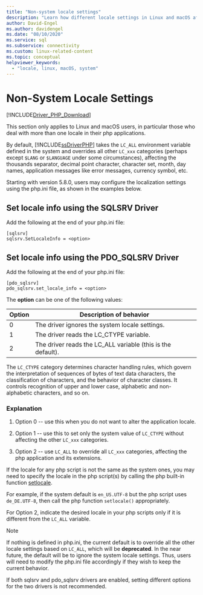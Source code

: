 ```yaml
---
title: "Non-system locale settings"
description: "Learn how different locale settings in Linux and macOS affect the Microsoft Drivers for PHP for SQL Server"
author: David-Engel
ms.author: davidengel
ms.date: "08/10/2020"
ms.service: sql
ms.subservice: connectivity
ms.custom: linux-related-content
ms.topic: conceptual
helpviewer_keywords:
  - "locale, linux, macOS, system"
---
```


# Non-System Locale Settings
[!INCLUDE[Driver_PHP_Download](../../includes/driver_php_download.md)]

This section only applies to Linux and macOS users, in particular those who deal with more than one locale in their php applications.

By default, [!INCLUDE[ssDriverPHP](../../includes/ssdriverphp_md.md)] takes the `LC_ALL` environment variable defined in the system and overrides all other `LC_xxx` categories (perhaps except `$LANG` or `$LANGUAGE` under some circumstances), affecting the thousands separator, decimal point character, character set, month, day names, application messages like error messages, currency symbol, etc.

Starting with version 5.8.0, users may configure the localization settings using the php.ini file, as shown in the examples below.

## Set locale info using the SQLSRV Driver  
Add the following at the end of your php.ini file:
  
```  
[sqlsrv]  
sqlsrv.SetLocaleInfo = <option>
```  
  
## Set locale info using the PDO_SQLSRV Driver  
Add the following at the end of your php.ini file:
  
```  
[pdo_sqlsrv]  
pdo_sqlsrv.set_locale_info = <option>
```  
  
The **option** can be one of the following values:  
  
|Option|Description of behavior|
|---------|---------------|
|0|The driver ignores the system locale settings.|
|1|The driver reads the LC_CTYPE variable.|
|2|The driver reads the LC_ALL variable (this is the default).|
  

The `LC_CTYPE` category determines character handling rules, which govern the interpretation of sequences of bytes of text data characters, the classification of characters, and the behavior of character classes. It controls recognition of upper and lower case, alphabetic and non-alphabetic characters, and so on.

### Explanation

1. Option 0 -- use this when you do not want to alter the application locale.

1. Option 1 -- use this to set only the system value of `LC_CTYPE` without affecting the other `LC_xxx` categories.

1. Option 2 -- use `LC_ALL` to override all `LC_xxx` categories, affecting the php application and its extensions.

If the locale for any php script is not the same as the system ones, you may need to specify the locale in the php script(s) by calling the php built-in function [setlocale](https://www.php.net/manual/en/function.setlocale.php). 

For example, if the system default is `en_US.UTF-8` but the php script uses `de_DE.UTF-8`, then call the php function `setlocale()` appropriately.

For Option 2, indicate the desired locale in your php scripts only if it is different from the `LC_ALL` variable.

> [!NOTE]
> If nothing is defined in php.ini, the current default is to override all the other locale settings based on `LC_ALL`, which will be **deprecated**. In the near future, the default will be to ignore the system locale settings. Thus, users will need to modify the php.ini file accordingly if they wish to keep the current behavior.

If both sqlsrv and pdo_sqlsrv drivers are enabled, setting different options for the two drivers is not recommended.
